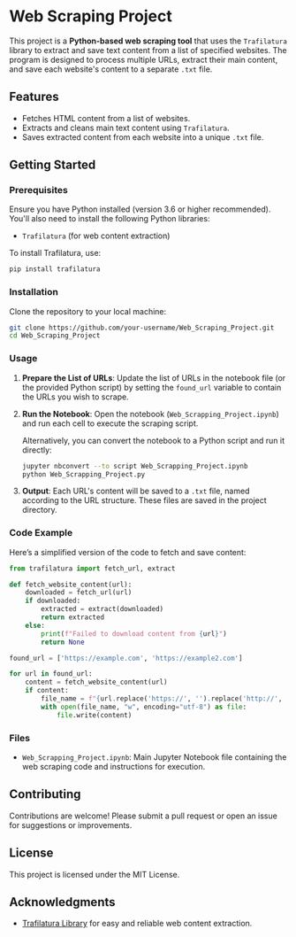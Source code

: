 # Web Scraping Project

This project is a **Python-based web scraping tool** that uses the `Trafilatura` library to extract and save text content from a list of specified websites. The program is designed to process multiple URLs, extract their main content, and save each website's content to a separate `.txt` file.

## Features
- Fetches HTML content from a list of websites.
- Extracts and cleans main text content using `Trafilatura`.
- Saves extracted content from each website into a unique `.txt` file.

## Getting Started

### Prerequisites
Ensure you have Python installed (version 3.6 or higher recommended). You'll also need to install the following Python libraries:
- `Trafilatura` (for web content extraction)

To install Trafilatura, use:
```bash
pip install trafilatura
```

### Installation
Clone the repository to your local machine:
```bash
git clone https://github.com/your-username/Web_Scraping_Project.git
cd Web_Scraping_Project
```

### Usage
1. **Prepare the List of URLs**: 
   Update the list of URLs in the notebook file (or the provided Python script) by setting the `found_url` variable to contain the URLs you wish to scrape.

2. **Run the Notebook**:
   Open the notebook (`Web_Scrapping_Project.ipynb`) and run each cell to execute the scraping script. 

   Alternatively, you can convert the notebook to a Python script and run it directly:
   ```bash
   jupyter nbconvert --to script Web_Scrapping_Project.ipynb
   python Web_Scrapping_Project.py
   ```

3. **Output**: 
   Each URL's content will be saved to a `.txt` file, named according to the URL structure. These files are saved in the project directory.

### Code Example
Here’s a simplified version of the code to fetch and save content:
```python
from trafilatura import fetch_url, extract

def fetch_website_content(url):
    downloaded = fetch_url(url)
    if downloaded:
        extracted = extract(downloaded)
        return extracted
    else:
        print(f"Failed to download content from {url}")
        return None

found_url = ['https://example.com', 'https://example2.com']

for url in found_url:
    content = fetch_website_content(url)
    if content:
        file_name = f"{url.replace('https://', '').replace('http://', '').replace('/', '_')}.txt"
        with open(file_name, "w", encoding="utf-8") as file:
            file.write(content)
```

### Files
- `Web_Scrapping_Project.ipynb`: Main Jupyter Notebook file containing the web scraping code and instructions for execution.

## Contributing
Contributions are welcome! Please submit a pull request or open an issue for suggestions or improvements.

## License
This project is licensed under the MIT License.

## Acknowledgments
- [Trafilatura Library](https://github.com/adbar/trafilatura) for easy and reliable web content extraction.
